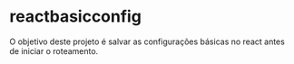# reactbasicconfig
O objetivo deste projeto é salvar as configurações básicas no react antes de iniciar o roteamento.
